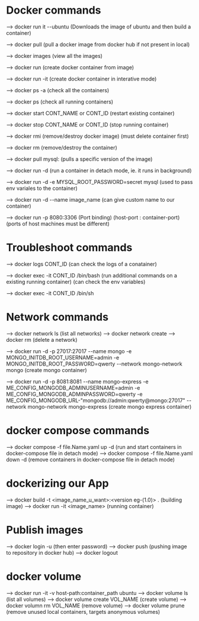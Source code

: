# Docker commands

--> docker run it --ubuntu
(Downloads the image of ubuntu and then build a container)

--> docker pull <image-name>  (pull a docker image from docker hub if not present in local)

--> docker images (view all the images)

--> docker run <image-name>  (create docker container from image)

--> docker run -it <image-name> (create docker container in interative mode)

--> docker ps -a (check all the containers)

--> docker ps (check all running containers)

--> docker start CONT_NAME or CONT_ID  (restart existing container)

--> docker stop CONT_NAME or CONT_ID  (stop running container)

--> docker rmi <image-name> (remove/destroy docker image) (must delete container first)

--> docker rm <container-name> (remove/destroy the container)

--> docker pull mysql:<version>  (pulls a specific version of the image)

--> docker run -d <image-name> (run a container in detach mode, ie. it runs in background)

--> docker run -d -e MYSQL_ROOT_PASSWORD=secret mysql (used to pass env variales to the container)

--> docker run -d --name <custom-name> image_name (can give custom name to our container)

--> docker run -p 8080:3306 <image-name>  (Port binding) (host-port : container-port) (ports of host machines must be different)


# Troubleshoot commands
--> docker logs CONT_ID  (can check the logs of a conatainer)

--> docker exec -it CONT_ID /bin/bash  (run additional commands on a existing running container) (can check the env variables)

--> docker exec -it CONT_ID /bin/sh


# Network commands
--> docker network ls  (list all networks)
--> docker network create <name>
--> docker rm <name> (delete a network)


--> docker run -d -p 27017:27017 --name mongo -e MONGO_INITDB_ROOT_USERNAME=admin -e MONGO_INITDB_ROOT_PASSWORD=qwerty --network mongo-network mongo  (create mongo container)

--> docker run -d -p 8081:8081 --name mongo-express -e ME_CONFIG_MONGODB_ADMINUSERNAME=admin -e ME_CONFIG_MONGODB_ADMINPASSWORD=qwerty -e ME_CONFIG_MONGODB_URL-"mongodb://admin:qwerty@mongo:27017" --network mongo-network mongo-express  (create mongo express container)


# docker compose commands
--> docker compose -f file.Name.yaml up -d (run and start containers in docker-compose file in detach mode)
--> docker compose -f file.Name.yaml down -d (remove containers in docker-compose file in detach mode)


# dockerizing our App
--> docker build -t <image_name_u_want>:<version eg-(1.0)> .    (building image)
--> docker run -it <image_name>   (running container) 


# Publish images
--> docker login -u <username>  (then enter password)
--> docker push <image-name> (pushing image to repository in docker hub)
--> docker logout

# docker volume
--> docker run -it -v host-path:container_path ubuntu
--> docker volume ls (list all volumes)
--> docker volume create VOL_NAME (create volume)
--> docker volumn rm VOL_NAME  (remove volume)
--> docker volume prune  (remove unused local containers, targets anonymous volumes)